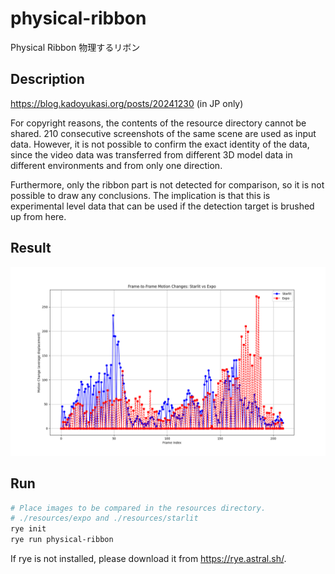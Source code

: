 # physical-ribbon

Physical Ribbon
物理するリボン

## Description

<https://blog.kadoyukasi.org/posts/20241230> (in JP only)

For copyright reasons, the contents of the resource directory cannot be shared. 210 consecutive screenshots of the same scene are used as input data. However, it is not possible to confirm the exact identity of the data, since the video data was transferred from different 3D model data in different environments and from only one direction.

Furthermore, only the ribbon part is not detected for comparison, so it is not possible to draw any conclusions. The implication is that this is experimental level data that can be used if the detection target is brushed up from here.

## Result

![Frame to Frame Motion Changes: Starlit vs EXPO stage](./docs/img/results.png)

## Run

```bash
# Place images to be compared in the resources directory.
# ./resources/expo and ./resources/starlit
rye init
rye run physical-ribbon
```

If rye is not installed, please download it from <https://rye.astral.sh/>.
